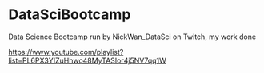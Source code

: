 # DataSciBootcamp
Data Science Bootcamp run by NickWan_DataSci on Twitch, my work done

https://www.youtube.com/playlist?list=PL6PX3YIZuHhwo48MyTASIor4j5NV7qq1W
